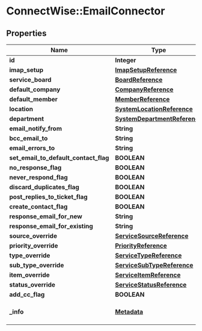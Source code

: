 # ConnectWise::EmailConnector

## Properties
Name | Type | Description | Notes
------------ | ------------- | ------------- | -------------
**id** | **Integer** |  | [optional] 
**imap_setup** | [**ImapSetupReference**](ImapSetupReference.md) |  | 
**service_board** | [**BoardReference**](BoardReference.md) |  | 
**default_company** | [**CompanyReference**](CompanyReference.md) |  | 
**default_member** | [**MemberReference**](MemberReference.md) |  | 
**location** | [**SystemLocationReference**](SystemLocationReference.md) |  | [optional] 
**department** | [**SystemDepartmentReference**](SystemDepartmentReference.md) |  | [optional] 
**email_notify_from** | **String** |  | [optional] 
**bcc_email_to** | **String** |  | [optional] 
**email_errors_to** | **String** |  | 
**set_email_to_default_contact_flag** | **BOOLEAN** |  | [optional] 
**no_response_flag** | **BOOLEAN** |  | [optional] 
**never_respond_flag** | **BOOLEAN** |  | [optional] 
**discard_duplicates_flag** | **BOOLEAN** |  | [optional] 
**post_replies_to_ticket_flag** | **BOOLEAN** |  | [optional] 
**create_contact_flag** | **BOOLEAN** |  | [optional] 
**response_email_for_new** | **String** |  | [optional] 
**response_email_for_existing** | **String** |  | [optional] 
**source_override** | [**ServiceSourceReference**](ServiceSourceReference.md) |  | [optional] 
**priority_override** | [**PriorityReference**](PriorityReference.md) |  | [optional] 
**type_override** | [**ServiceTypeReference**](ServiceTypeReference.md) |  | [optional] 
**sub_type_override** | [**ServiceSubTypeReference**](ServiceSubTypeReference.md) |  | [optional] 
**item_override** | [**ServiceItemReference**](ServiceItemReference.md) |  | [optional] 
**status_override** | [**ServiceStatusReference**](ServiceStatusReference.md) |  | [optional] 
**add_cc_flag** | **BOOLEAN** |  | [optional] 
**_info** | [**Metadata**](Metadata.md) | Metadata of the entity | [optional] 


